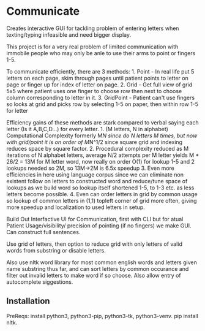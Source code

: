 # Communicate

Creates interactive GUI for tackling problem of entering letters when texting/typing infeasible and need bigger display.

This project is for a very real problem of limited communication with immobile people who may only be anle to use their arms to point or fingers 1-5.

To communicate efficiently, there are 3 methods:
    1. Point - In real life put 5 letters on each page, skim through pages until patient points to letter on page or finger up for index of letter on page.
    2. Grid - Get full view of grid 5x5 where patient uses one finger to choose row then next to choose column corresponding to letter in it.
    3. GridPoint - Patient can't use fingers so looks at grid and picks row by selecting 1-5 on paper, then within row 1-5 for letter

Efficiency gains of these methods are stark compared to verbal saying each letter (Is it A,B,C,D...) for every letter.
    1. (M letters, N in alphabet) Computational Complexity formerly M*N since do N letters M times, but now with grid/point it is on order of M*N^1/2 since square grid and indexing reduces space by square factor.
    2. Procedural complexity reduced as M iterations of N alphabet letters, average N/2 attempts per M letter yields M * 26/2 = 13M for M letter word, now really on order O(1) for lookup 1-5 and 2 lookups needed so 2M, so 13M->2M is 6.5x speedup
    3. Even more efficiencies in here using language corpus since we can eliminate non existent follow on letters to constructed word and reduce/tune space of lookups as we build word so lookup itself shortened 1-5, to 1-3 etc. as less letters become possible.
    4. Even can order letters in grid by common usage so lookup of common letters in (1,1) topleft corner of grid more often, giving more speedup and localization to used letters in setup.

Build Out Interfactive UI for Communication, first with CLI but for atual Patient Usage/visibility/ precision of pointing (if no fingers) we make GUI. Can construct full sentences.

Use grid of letters, then option to reduce grid with only letters of valid words from substring or disable letters.

Also use nltk word library for most common english words and letters given name substring thus far, and can sort letters by common occurance and filter out invalid letters to make word if so choose. Also allow entry of autocomplete siggestions.

## Installation
PreReqs: install python3, python3-pip, python3-tk, python3-venv. pip install nltk.